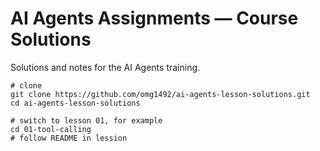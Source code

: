 # AI Agents Assignments — Course Solutions

Solutions and notes for the AI Agents training.

```shell
# clone
git clone https://github.com/omg1492/ai-agents-lesson-solutions.git
cd ai-agents-lesson-solutions

# switch to lesson 01, for example
cd 01-tool-calling
# follow README in lession
```